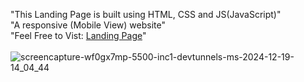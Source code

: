 "This Landing Page is built using HTML, CSS and JS(JavaScript)" <br/>
"A responsive (Mobile View) website" <br/>
"Feel Free to Vist: <a href='https://product-landing-page-fawn-beta.vercel.app/'> Landing Page</a>" <br/><br/>
![screencapture-wf0gx7mp-5500-inc1-devtunnels-ms-2024-12-19-14_04_44](https://github.com/user-attachments/assets/50763a85-c6b0-4b12-9bf9-93c7b79d9534)

